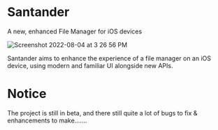 # Santander
A new, enhanced File Manager for iOS devices

![Screenshot 2022-08-04 at 3 26 56 PM](https://user-images.githubusercontent.com/48022799/182846725-84790bea-e9ba-45a3-a2c2-ee6f2f7fdd4e.png)

Santander aims to enhance the experience of a file manager on an iOS device, using modern and familiar UI alongside new APIs.

# Notice
The project is still in beta, and there still quite a lot of bugs to fix & enhancements to make.......
